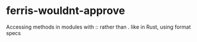 # ferris-wouldnt-approve
Accessing methods in modules with :: rather than . like in Rust, using format specs
